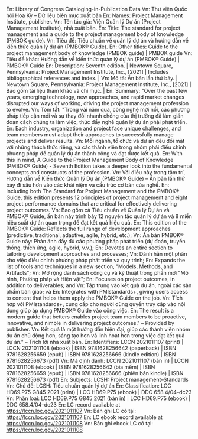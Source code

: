 En: Library of Congress Cataloging-in-Publication Data
Vn: Thư viện Quốc hội Hoa Kỳ – Dữ liệu biên mục xuất bản
En: Names: Project Management Institute, publisher.
Vn: Tên tác giả: Viện Quản lý Dự án (Project Management Institute), nhà xuất bản.
En: Title: The standard for project management and a guide to the project management body of knowledge (PMBOK guide).
Vn: Tiêu đề: Tiêu chuẩn về quản lý dự án và hướng dẫn về kiến thức quản lý dự án (PMBOK® Guide).
En: Other titles: Guide to the project management body of knowledge (PMBOK guide) | PMBOK guide
Vn: Tiêu đề khác: Hướng dẫn về kiến thức quản lý dự án (PMBOK® Guide) | PMBOK® Guide
En: Description: Seventh edition. | Newtown Square, Pennsylvania: Project Management Institute, Inc., [2021] | Includes bibliographical references and index. |
Vn: Mô tả: Ấn bản lần thứ bảy. | Newtown Square, Pennsylvania: Project Management Institute, Inc., [2021] | Bao gồm tài liệu tham khảo và chỉ mục. |
En: Summary: "Over the past few years, emerging technology, new approaches, and rapid market changes disrupted our ways of working, driving the project management profession to evolve.
Vn: Tóm tắt: "Trong vài năm qua, công nghệ mới nổi, các phương pháp tiếp cận mới và sự thay đổi nhanh chóng của thị trường đã làm gián đoạn cách chúng ta làm việc, thúc đẩy nghề quản lý dự án phải phát triển.
En: Each industry, organization and project face unique challenges, and team members must adapt their approaches to successfully manage projects and deliver results.
Vn: Mỗi ngành, tổ chức và dự án đều đối mặt với những thách thức riêng, và các thành viên trong nhóm phải điều chỉnh phương pháp để quản lý dự án thành công và đạt được kết quả.
En: With this in mind, A Guide to the Project Management Body of Knowledge (PMBOK® Guide) - Seventh Edition takes a deeper look into the fundamental concepts and constructs of the profession.
Vn: Với điều này trong tâm trí, Hướng dẫn về Kiến thức Quản lý Dự án (PMBOK® Guide) – Ấn bản lần thứ bảy đi sâu hơn vào các khái niệm và cấu trúc cơ bản của nghề.
En: Including both The Standard for Project Management and the PMBOK® Guide, this edition presents 12 principles of project management and eight project performance domains that are critical for effectively delivering project outcomes.
Vn: Bao gồm cả Tiêu chuẩn về Quản lý Dự án và PMBOK® Guide, ấn bản này trình bày 12 nguyên tắc quản lý dự án và 8 miền hiệu suất dự án quan trọng để đạt kết quả hiệu quả.
En: This edition of the PMBOK® Guide: Reflects the full range of development approaches (predictive, traditional, adaptive, agile, hybrid, etc.);
Vn: Ấn bản PMBOK® Guide này: Phản ánh đầy đủ các phương pháp phát triển (dự đoán, truyền thống, thích ứng, agile, hybrid, v.v.);
En: Devotes an entire section to tailoring development approaches and processes;
Vn: Dành hẳn một phần cho việc điều chỉnh phương pháp phát triển và quy trình;
En: Expands the list of tools and techniques in a new section, "Models, Methods, and Artifacts";
Vn: Mở rộng danh sách công cụ và kỹ thuật trong phần mới "Mô hình, Phương pháp và Hiện vật";
En: Focuses on project outcomes, in addition to deliverables; and
Vn: Tập trung vào kết quả dự án, ngoài các sản phẩm bàn giao; và
En: Integrates with PMIstandards+, giving users access to content that helps them apply the PMBOK® Guide on the job.
Vn: Tích hợp với PMIstandards+, cung cấp cho người dùng quyền truy cập vào nội dung giúp áp dụng PMBOK® Guide vào công việc.
En: The result is a modern guide that betters enables project team members to be proactive, innovative, and nimble in delivering project outcomes." – Provided by publisher.
Vn: Kết quả là một hướng dẫn hiện đại, giúp các thành viên nhóm dự án chủ động hơn, sáng tạo hơn và linh hoạt hơn trong việc đạt kết quả dự án." – Trích lời nhà xuất bản.
En: Identifiers: LCCN 2021011107 (print) | LCCN 2021011108 (ebook) | ISBN 9781628256642 (paperback) | ISBN 9781628256659 (epub) | ISBN 9781628256666 (kindle edition) | ISBN 9781628256673 (pdf)
Vn: Mã định danh: LCCN 2021011107 (bản in) | LCCN 2021011108 (ebook) | ISBN 9781628256642 (bìa mềm) | ISBN 9781628256659 (epub) | ISBN 9781628256666 (phiên bản kindle) | ISBN 9781628256673 (pdf)
En: Subjects: LCSH: Project management–Standards
Vn: Chủ đề: LCSH: Tiêu chuẩn quản lý dự án
En: Classification: LCC HD69.P75 G845 2021 (print) | LCC HD69.P75 (ebook) | DDC 658.4/04–dc23
Vn: Phân loại: LCC HD69.P75 G845 2021 (bản in) | LCC HD69.P75 (ebook) | DDC 658.4/04–dc23
En: LC record available at https://lccn.loc.gov/2021011107
Vn: Bản ghi LC có tại: https://lccn.loc.gov/2021011107
En: LC ebook record available at https://lccn.loc.gov/2021011108
Vn: Bản ghi ebook LC có tại: https://lccn.loc.gov/2021011108
